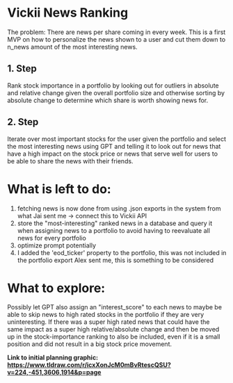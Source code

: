 # Vickii News Ranking

The problem: There are news per share coming in every week. This is a first MVP on how to personalize the news shown to a user and cut them down to n_news amount of the most interesting news.

## 1. Step
Rank stock importance in a portfolio by looking out for outliers in absolute and relative change given the overall portfolio size and otherwise sorting by absolute change to determine which share is worth showing news for.

## 2. Step
Iterate over most important stocks for the user given the portfolio and select the most interesting news using GPT and telling it to look out for news that have a high impact on the stock price or news that serve well for users to be able to share the news with their friends.

# What is left to do:
1. fetching news is now done from using .json exports in the system from what Jai sent me -> connect this to Vickii API
2. store the "most-interesting" ranked news in a database and query it when assigning news to a portfolio to avoid having to reevaluate all news for every portfolio
3. optimize prompt potentially
4. I added the 'eod_ticker' property to the portfolio, this was not included in the portfolio export Alex sent me, this is something to be considered

# What to explore:
Possibly let GPT also assign an "interest_score" to each news to maybe be able to skip news to high rated stocks in the portfolio if they are very uninteresting. If there was a super high rated news that could have the same impact as a super high relative/absolute change and then be moved up in the stock-importance ranking to also be included, even if it is a small position and did not result in a big stock price movement.

**Link to initial planning graphic: https://www.tldraw.com/r/icxXonJcM0mBvRtescQSU?v=224,-451,3606,1914&p=page**